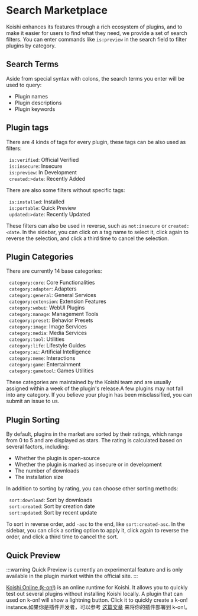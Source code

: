 # Search Marketplace

Koishi enhances its features through a rich ecosystem of plugins,
and to make it easier for users to find what they need, we provide a set of search filters. You can enter commands like `is:preview` in the search field to filter plugins by category.

## Search Terms

Aside from special syntax with colons, the search terms you enter will be used to query:

- Plugin names
- Plugin descriptions
- Plugin keywords

## Plugin tags

There are 4 kinds of tags for every plugin, these tags can be also used as filters:

<div class="plugin-flags-list">

- <market-icon name="verified" style="color: var(--k-color-success)" />`is:verified`: Official Verified
- <market-icon name="insecure" style="color: var(--k-color-danger)" />`is:insecure`: Insecure
- <market-icon name="preview" style="color: var(--k-color-warning)" />`is:preview`: In Development
- <market-icon name="newborn" style="color: var(--k-color-success)" />`created:>date`: Recently Added

</div>

There are also some filters without specific tags:

<div class="plugin-flags-list">

- <market-icon name="download" />`is:installed`: Installed
- <market-icon name="portable" />`is:portable`: Quick Preview
- <market-icon name="tag" />`updated:>date`: Recently Updated

</div>

These filters can also be used in reverse, such as `not:insecure` or `created:<date`. In the sidebar, you can click on a tag name to select it, click again to reverse the selection, and click a third time to cancel the selection.

## Plugin Categories

There are currently 14 base categories:

<div class="plugin-flags-list">

- <market-icon name="solid:core" />`category:core`: Core Functionalities
- <market-icon name="solid:adapter" />`category:adapter`: Adapters
- <market-icon name="solid:general" />`category:general`: General Services
- <market-icon name="solid:extension" />`category:extension`: Extension Features
- <market-icon name="solid:webui" />`category:webui`: WebUI Plugins
- <market-icon name="solid:manage" />`category:manage`: Management Tools
- <market-icon name="solid:preset" />`category:preset`: Behavior Presets
- <market-icon name="solid:image" />`category:image`: Image Services
- <market-icon name="solid:media" />`category:media`: Media Services
- <market-icon name="solid:tool" />`category:tool`: Utilities
- <market-icon name="solid:life" />`category:life`: Lifestyle Guides
- <market-icon name="solid:ai" />`category:ai`: Artificial Intelligence
- <market-icon name="solid:meme" />`category:meme`: Interactions
- <market-icon name="solid:game" />`category:game`: Entertainment
- <market-icon name="solid:gametool" />`category:gametool`: Games Utilities

</div>

These categories are maintained by the Koishi team and are usually assigned within a week of the plugin's release.A few plugins may not fall into any category. If you believe your plugin has been misclassified, you can submit an issue to us.

## Plugin Sorting

By default, plugins in the market are sorted by their ratings, which range from 0 to 5 and are displayed as stars. The rating is calculated based on several factors, including:

- Whether the plugin is open-source
- Whether the plugin is marked as insecure or in development
- The number of downloads
- The installation size

In addition to sorting by rating, you can choose other sorting methods:

<div class="plugin-flags-list">

- <market-icon name="download" />`sort:download`: Sort by downloads
- <market-icon name="heart-pulse" />`sort:created`: Sort by creation date
- <market-icon name="tag" />`sort:updated`: Sort by recent update

</div>

To sort in reverse order, add `-asc` to the end, like `sort:created-asc`. In the sidebar, you can click a sorting option to apply it, click again to reverse the order, and click a third time to cancel the sort.

## Quick Preview

:::warning
Quick Preview is currently an experimental feature and is only available in the plugin market within the official site.
:::

[Koishi Online (k-on!)](https://koishi.online) is an online runtime for Koishi. It allows you to quickly test out several plugins without installing Koishi locally. A plugin that can used on k-on! will show a lightning button. Click it to quickly create a k-on! instance.如果你是插件开发者，可以参考 [这篇文章](../../cookbook/practice/online.md) 来将你的插件部署到 k-on!。

<script lang="ts" setup>
import { MarketIcon } from '@koishijs/market'
</script>

<style>
.plugin-flags-list ul {
  list-style-type: none;
  padding-left: 0.5rem;
}
.plugin-flags-list svg {
  transform: translateX(-0.5rem);
  width: 16px;
  height: 16px;
  display: inline-block;
  vertical-align: middle;
}
</style>

